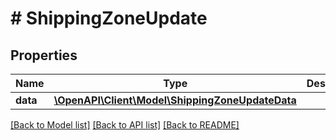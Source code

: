 # # ShippingZoneUpdate

## Properties

Name | Type | Description | Notes
------------ | ------------- | ------------- | -------------
**data** | [**\OpenAPI\Client\Model\ShippingZoneUpdateData**](ShippingZoneUpdateData.md) |  |

[[Back to Model list]](../../README.md#models) [[Back to API list]](../../README.md#endpoints) [[Back to README]](../../README.md)
